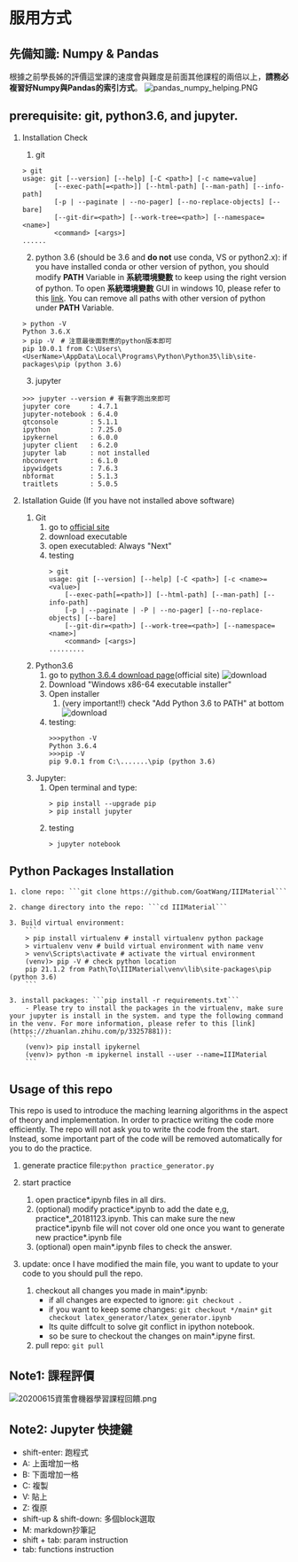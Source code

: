 # 服用方式
## 先備知識: Numpy & Pandas
根據之前學長姊的評價這堂課的速度會與難度是前面其他課程的兩倍以上，**請務必複習好Numpy與Pandas的索引方式**。
![pandas_numpy_helping.PNG](./static/pandas_numpy_helping.PNG)

## prerequisite: git, python3.6, and jupyter.
1. Installation Check
    1. git
    ```
    > git
    usage: git [--version] [--help] [-C <path>] [-c name=value]
            [--exec-path[=<path>]] [--html-path] [--man-path] [--info-path]
            [-p | --paginate | --no-pager] [--no-replace-objects] [--bare]
            [--git-dir=<path>] [--work-tree=<path>] [--namespace=<name>]
            <command> [<args>]
    ......
    ```

    2. python 3.6 (should be 3.6 and **do not** use conda, VS or python2.x): if you have installed conda or other version of python, you should modify **PATH** Variable in **系統環境變數** to keep using the right version of python. To open **系統環境變數** GUI in windows 10, please refer to this [link](http://kaiching.org/pydoing/py-guide/how-to-set-the-path-environment-variable-of-python-on-windows-10.html). You can remove all paths with other version of python under **PATH** Variable.
    ```
    > python -V
    Python 3.6.X
    > pip -V　# 注意最後面對應的python版本即可
    pip 10.0.1 from C:\Users\<UserName>\AppData\Local\Programs\Python\Python35\lib\site-packages\pip (python 3.6)
    ```

    3. jupyter
    ```
    >>> jupyter --version # 有數字跑出來即可
    jupyter core     : 4.7.1
    jupyter-notebook : 6.4.0
    qtconsole        : 5.1.1
    ipython          : 7.25.0
    ipykernel        : 6.0.0
    jupyter client   : 6.2.0
    jupyter lab      : not installed
    nbconvert        : 6.1.0
    ipywidgets       : 7.6.3
    nbformat         : 5.1.3
    traitlets        : 5.0.5
    ```

2. Istallation Guide (If you have not installed above software)
    1. Git
        1. go to [official site](https://git-scm.com/download/win)
        2. download executable
        3. open executabled: Always "Next"
        4. testing
            ```
            > git 
            usage: git [--version] [--help] [-C <path>] [-c <name>=<value>]
                [--exec-path[=<path>]] [--html-path] [--man-path] [--info-path]
                [-p | --paginate | -P | --no-pager] [--no-replace-objects] [--bare]
                [--git-dir=<path>] [--work-tree=<path>] [--namespace=<name>]
                <command> [<args>]
            .........
            ```
    2. Python3.6
        1. go to [python 3.6.4 download page](https://www.python.org/downloads/release/python-364/)(official site)
        ![download](./static/Download364.PNG)
        2. Download "Windows x86-64 executable installer"
        3. Open installer
            1. (very important!!) check "Add Python 3.6 to PATH" at bottom
            ![download](./static/installation.PNG)
        4. testing:
            ```
            >>>python -V
            Python 3.6.4
            >>>pip -V
            pip 9.0.1 from C:\.......\pip (python 3.6)
            ```
    3. Jupyter:
        1. Open terminal and type:
            ```
            > pip install --upgrade pip
            > pip install jupyter
            ```
        2. testing
            ```
            > jupyter notebook
            ```

## Python Packages Installation
    1. clone repo: ```git clone https://github.com/GoatWang/IIIMaterial```

    2. change directory into the repo: ```cd IIIMaterial```

    3. Build virtual environment:
        ```
        > pip install virtualenv # install virtualenv python package 
        > virtualenv venv # build virtual environment with name venv
        > venv\Scripts\activate # activate the virtual environment
        (venv)> pip -V # check python location
        pip 21.1.2 from Path\To\IIIMaterial\venv\lib\site-packages\pip (python 3.6)
        ```

    3. install packages: ```pip install -r requirements.txt```
        - Please try to install the packages in the virtualenv, make sure your jupyter is install in the system. and type the following command in the venv. For more information, please refer to this [link](https://zhuanlan.zhihu.com/p/33257881)):
        ```
        (venv)> pip install ipykernel
        (venv)> python -m ipykernel install --user --name=IIIMaterial
        ```

## Usage of this repo
This repo is used to introduce the maching learning algorithms in the aspect of theory and implementation. In order to practice writing the code more efficiently. The repo will not ask you to write the code from the start. Instead, some important part of the code will be removed automatically for you to do the practice.
1. generate practice file:```python practice_generator.py```

2. start practice
    1. open practice*.ipynb files in all dirs.
    2. (optional) modify practice\*.ipynb to add the date e,g, practice\*\_20181123.ipynb. This can make sure the new practice\*.ipynb file will not cover old one once you want to generate new practice\*.ipynb file 
    3. (optional) open main*.ipynb files to check the answer.

3. update: once I have modified the main file, you want to update to your code to you should pull the repo. 
    1. checkout all changes you made in main*.ipynb: 
        - if all changes are expected to ignore:
            ```git checkout .```
        - if you want to keep some changes:
            ```git checkout */main*``` 
            ```git checkout latex_generator/latex_generator.ipynb```
        - Its quite diffcult to solve git conflict in ipython notebook.
        - so be sure to checkout the changes on main*.ipyne first.
    2. pull repo: ```git pull```

## Note1: 課程評價
![20200615資策會機器學習課程回饋.png](./static/20200615資策會機器學習課程回饋.png)
## Note2: Jupyter 快捷鍵
- shift-enter: 跑程式
- A: 上面增加一格
- B: 下面增加一格
- C: 複製
- V: 貼上
- Z: 復原
- shift-up & shift-down: 多個block選取
- M: markdown抄筆記
- shift + tab: param instruction
- tab: functions instruction


<!-- # 20200517課後訊息
1. 問卷地址: https://forms.gle/V2yDFf2MHS62siuFA
2. 非本科系轉職軟體工程師指南: https://medium.com/@jeremy455576/%E9%9D%9E%E6%9C%AC%E7%A7%91%E7%B3%BB%E8%BD%89%E8%81%B7%E8%BB%9F%E9%AB%94%E5%B7%A5%E7%A8%8B%E5%B8%AB%E6%8C%87%E5%8D%97-9c7783190178?source=friends_link&sk=8d0300a984fad9c950526a3a453c35e2 -->

<!-- # 20190901課後訊息
1. 問卷地址: https://docs.google.com/forms/d/e/1FAIpQLSe0BrMz2vmZW_X0aTY3qClrOKbkjj20Z2kotzuwE6IxbIUDyQ/viewform?usp=sf_link
2. kaggle專案網頁成品: http://realestateevaluator-dev.ap-southeast-1.elasticbeanstalk.com/evaluator/
3. 講師自學程式的心路歷程: https://ithelp.ithome.com.tw/articles/10195825 -->

<!-- # 20190331課後訊息
1. 問卷網址: https://docs.google.com/forms/d/e/1FAIpQLScDHxoRzLMz1UES_xPoq4-ZRPs5EiOvfGc1YzuNlIYiE6n6TA/viewform?usp=sf_link
2. kaggle競賽: https://www.kaggle.com/t/94b12368cbce4c65a2b4ea4be059e312
3. kaggle專案網頁成品: http://realestateevaluator-dev.ap-southeast-1.elasticbeanstalk.com/evaluator/
4. 講師自學程式的心路歷程: https://ithelp.ithome.com.tw/articles/10195825 -->

<!-- 
# 11/11課後訊息
1. 11/13問卷網址: (disabled)~~https://goo.gl/forms/X0gKPnmTquu9XVBL2~~
2. 有人問我能不能分享自學程式的心路歷程，[這是我去年底寫的一篇文章](https://ithelp.ithome.com.tw/articles/10195825)，給你們參考。
2. 作業: 請自行使用07_RealEstatePractice進行探索分析並做出預測結果，請在同一分jupyter notebook的最上方的block整理出:
    1. 要求項目:
        - 自行計算出尚未取log的「真實total_price」跟「預測total_price」的rmse(40%)
        - 整理出使用課程上或課程外學到的哪一些「前處理」、「分群」、「分類」技術(60%)
    2. 加分項目:
        - 比較出各分類演算法在這份資料集上適用的差異與心得(20%)
    3. 繳交期限: 11/27(二)
    4. 資料集:以自己想練習的部分為主，想練習前處理的，可以玩未處理過的資料集(df_realestate.csv)，想多練習model的，可以玩已經做好處理的(df_realestate_processed.csv)。
    5. 繳交方式: 將repo push到自己的github上，並提供你github中這一個notebook的連結給統一個負責人，整理完後再轉交給我。 -->

<!-- # 11/11課程評價結果:
![1111資策會機器學習課程回饋](static/1111資策會機器學習課程回饋.png) -->


